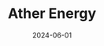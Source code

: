 ---  
layout: startup_page  
title: "Ather Energy"  
id: "atherenergy.com"  
permalink: "/atherenergyatherenergy.com06012024/"  
website: "https://www.atherenergy.com/"  
funding_round: "Debt & Equity"  
funding_amount: "$34.5M"  
investors: "Stride Ventures, Tarun Sanjay Mehta, Swapnil Babanlal Jain"  
about: "Ather Energy is an electric vehicle manufacturer specializing in the production of electric scooters. With a network of over 1,400 charging stations across 100 cities, they offer models like the Ather 450X, Ather 450 Plus, and Ather 450S. The company aims to be a leader in the Indian electric scooter market."  
markets: "Electric Vehicles, Automotive, Electric Vehicle, Manufacturing, Transportation"  
hq: "Bangalore, Karnataka, India"  
founded_year: "2013"  
linkedin: "https://in.linkedin.com/company/ather-energy"  
twitter: "https://twitter.com/atherenergy"  
instagram: ""  
facebook: "http://www.facebook.com/atherenergy"  
crunchbase: "https://www.crunchbase.com/organization/ather-energy"  
pitchbook: "https://pitchbook.com/profiles/company/83153-08"  

date_display: "01-Jun-2024"  
date: "2024-06-01"

# SEO Optimization  
meta_title: "Ather Energy - Debt & Equity Funding ($34.5M)"  
meta_description: "Ather Energy, Ather Energy is an electric vehicle manufacturer specializing in the production of electric scooters. With a network of over 1,400 charging stations a..."  
meta_keywords: "Ather Energy, Electric Vehicles, Automotive, Electric Vehicle, Manufacturing, Transportation, Debt & Equity funding"  
canonical_url: "https://startup.projectstartups.com/atherenergyatherenergy.com06012024/"  
---
